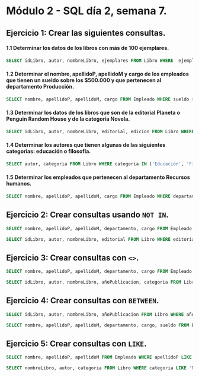 # Módulo 2 - SQL día 2, semana 7.

## Ejercicio 1: Crear las siguientes consultas.

#### 1.1 Determinar los datos de los libros con más de 100 ejemplares.
```SQL
SELECT idLibro, autor, nombreLibro, ejemplares FROM Libro WHERE  ejemplares > 100;
```

#### 1.2 Determinar el nombre, apellidoP, apellidoM y cargo de los empleados que tienen un sueldo sobre los $500.000 y que pertenecen al departamento Producción.
```SQL
SELECT nombre, apellidoP, apellidoM, cargo FROM Empleado WHERE sueldo > 500000 AND departamento = 'Producción';
```

#### 1.3 Determinar los datos de los libros que son de la editorial Planeta o Penguin Random House y de la categoría Novela.
```SQL
SELECT idLibro, autor, nombreLibro, editorial, edicion FROM Libro WHERE editorial IN('Planeta', 'Penguin Random House') AND categoria = 'Novela';
```

#### 1.4 Determinar los autores que tienen algunas de las siguientes categorias: educación o filosofía.
```SQL
SELECT autor, categoria FROM Libro WHERE categoria IN ('Educación', 'Filosofía');
```

#### 1.5 Determinar los empleados que pertenecen al departamento Recursos humanos.
```SQL
SELECT nombre, apellidoP, apellidoM, cargo FROM Empleado WHERE departamento = 'Recursos humanos';
```

## Ejercicio 2: Crear consultas usando `NOT IN`.
```SQL
SELECT nombre, apellidoP, apellidoM, departamento, cargo FROM Empleado WHERE departamento NOT IN ('Contabilidad', 'Marketing');

SELECT idLibro, autor, nombreLibro, editorial FROM Libro WHERE editorial NOT IN ('Planeta', 'Zig-Zag', 'Penguin Random House');
```

## Ejercicio 3: Crear consultas con `<>`.
```SQL
SELECT nombre, apellidoP, apellidoM, departamento, cargo FROM Empleado WHERE cargo <> 'Jefe de Area';

SELECT idLibro, autor, nombreLibro, añoPublicacion, categoria FROM Libro WHERE categoria <> 'Ficción';
```


## Ejercicio 4: Crear consultas con `BETWEEN`.
```SQL
SELECT idLibro, autor, nombreLibro, añoPublicacion FROM Libro WHERE añoPublicacion BETWEEN 1990 AND 1999;

SELECT nombre, apellidoP, apellidoM, departamento, cargo, sueldo FROM Empleado WHERE sueldo BETWEEN 500000 AND 1000000;
```

## Ejercicio 5: Crear consultas con `LIKE`.
```SQL
SELECT nombre, apellidoP, apellidoM FROM Empleado WHERE apellidoP LIKE 'F%';

SELECT nombreLibro, autor, categoria FROM Libro WHERE categoria LIKE 'Novela%';
```